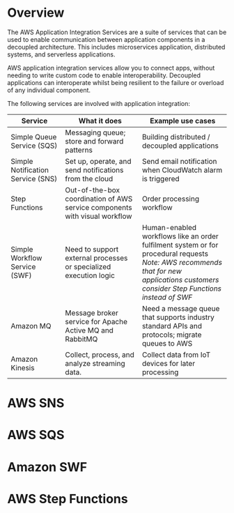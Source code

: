 # Overview
The AWS Application Integration Services are a suite of services that can be used to enable communication between application components in a decoupled architecture. This includes microservices application, distributed systems, and serverless applications.

AWS application integration services allow you to connect apps, without needing to write custom code to enable interoperability. Decoupled applications can interoperate whilst being resilient to the failure or overload of any individual component.

The following services are involved with application integration:

| Service                           | What it does                                                               | Example use cases                                                                                                                                                                         |
| --------------------------------- | -------------------------------------------------------------------------- | ----------------------------------------------------------------------------------------------------------------------------------------------------------------------------------------- |
| Simple Queue Service (SQS)        | Messaging queue; store and forward patterns                                | Building distributed / decoupled applications                                                                                                                                             |
| Simple Notification Service (SNS) | Set up, operate, and send notifications from the cloud                     | Send email notification when CloudWatch alarm is triggered                                                                                                                                |
| Step Functions                    | Out-of-the-box coordination of AWS service components with visual workflow | Order processing workflow                                                                                                                                                                 |
| Simple Workflow Service (SWF)     | Need to support external processes or specialized execution logic          | Human-enabled workflows like an order fulfilment system or for procedural requests <br> *Note: AWS recommends that for new applications customers consider Step Functions instead of SWF* |
| Amazon MQ                         | Message broker service for Apache Active MQ and RabbitMQ                   | Need a message queue that supports industry standard APIs and protocols; migrate queues to AWS                                                                                            |
| Amazon Kinesis                    | Collect, process, and analyze streaming data.                              | Collect data from IoT devices for later processing                                                                                                                                        |

# AWS SNS

# AWS SQS

# Amazon SWF

# AWS Step Functions